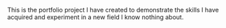 This is the portfolio project I have created to demonstrate the skills I have acquired and experiment in a new field I know nothing about.
